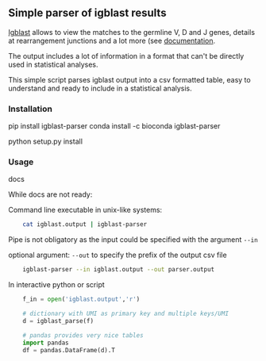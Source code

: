 ## Simple parser of igblast results

[Igblast](https://github.com/ncbi/igblast) allows to view the matches to the germline V, D and J genes, details at rearrangement junctions and a lot more (see [documentation](https://ncbi.github.io/igblast/).  

The output includes a lot of information in a format that can't be directly used in statistical analyses.  

This simple script parses igblast output into a csv formatted table, easy to understand and ready to include in a statistical analysis.


### Installation

pip install igblast-parser
conda install -c bioconda igblast-parser

python setup.py install

### Usage

docs

While docs are not ready:

Command line executable in unix-like systems:
```bash
	cat igblast.output | igblast-parser
``` 
Pipe is not obligatory as the input could be specified with the argument `--in`   

optional argument: `--out` to specify the prefix of the output csv file   
```bash
	igblast-parser --in igblast.output --out parser.output
```

In interactive python or script
```python
	f_in = open('igblast.output','r')

	# dictionary with UMI as primary key and multiple keys/UMI
	d = igblast_parse(f)

	# pandas provides very nice tables
 	import pandas
	df = pandas.DataFrame(d).T
```


